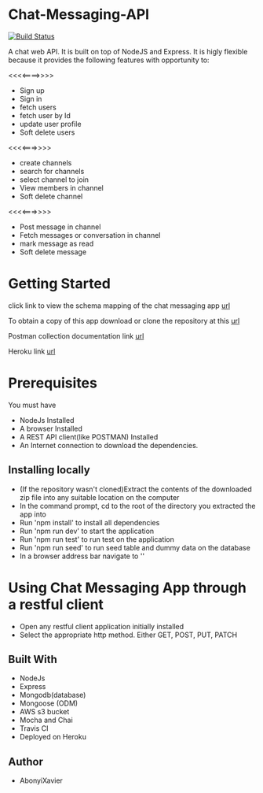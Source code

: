 # Chat-Messaging-API

[![Build Status](https://app.travis-ci.com/AbonyiXavier/Chat-Messaging-API.svg?branch=main)](https://app.travis-ci.com/AbonyiXavier/Chat-Messaging-API)

A chat web API. It is built on top of NodeJS and Express. It is higly flexible because it provides the following features with opportunity to:

<<<<====>>>>
- Sign up
- Sign in
- fetch users
- fetch user by Id 
- update user profile
- Soft delete users


<<<<===>>>>
- create channels
- search for channels
- select channel to join
- View members in channel
- Soft delete channel

<<<<===>>>>
- Post message in channel
- Fetch messages or conversation in channel 
- mark message as read 
- Soft delete message



# Getting Started

click link to view the schema mapping of the chat messaging app [url](https://drive.google.com/file/d/1v8SJ_Krj7V_MAto-sq1D5pV9ua75gfY_/view?usp=sharing)

To obtain a copy of this app download or clone the repository at this [url](https://github.com/AbonyiXavier/Chat-Messaging-API)

Postman collection documentation link [url](https://documenter.getpostman.com/view/7775892/UUy65PgR)

Heroku link [url](https://chat-messaging-api.herokuapp.com)

# Prerequisites

You must have

- NodeJs Installed
- A browser Installed
- A REST API client(like POSTMAN) Installed
- An Internet connection to download the dependencies.

## Installing locally

- (If the repository wasn't cloned)Extract the contents of the downloaded zip file into any suitable location on the computer
- In the command prompt, cd to the root of the directory you extracted the app into
- Run 'npm install' to install all dependencies
- Run 'npm run dev' to start the application
- Run 'npm run test' to run test on the application
- Run 'npm run seed' to run seed table and dummy data on the database
- In a browser address bar navigate to ''

# Using Chat Messaging App through a restful client

- Open any restful client application initially installed
- Select the appropriate http method. Either GET, POST, PUT, PATCH

## Built With

- NodeJs
- Express
- Mongodb(database)
- Mongoose (ODM)
- AWS s3 bucket
- Mocha and Chai
- Travis CI
- Deployed on Heroku


## Author

- AbonyiXavier
